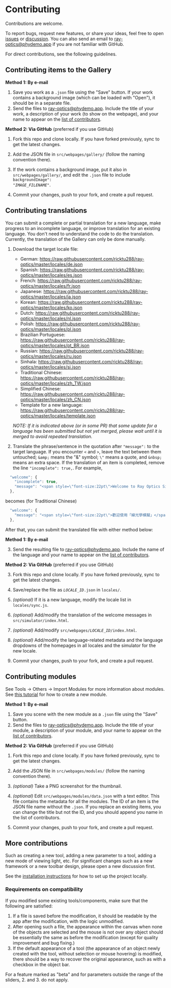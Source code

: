 # Contributing

Contributions are welcome.

To report bugs, request new features, or share your ideas, feel free to open [issues](https://github.com/ricktu288/ray-optics/issues) or [discussion](https://github.com/ricktu288/ray-optics/discussions).  You can also send an email to ray-optics@phydemo.app if you are not familiar with GitHub.

For direct contributions, see the following guidelines.

## Contributing items to the Gallery

**Method 1: By e-mail**

1. Save you work as a `.json` file using the "Save" button. If your work contains a background image (which can be loaded with "Open"), it should be in a separate file.
2. Send the files to ray-optics@phydemo.app. Include the title of your work, a description of your work (to show on the webpage), and your name to appear on the [list of contributors](https://phydemo.app/ray-optics/about).

**Method 2: Via GitHub** (preferred if you use GitHub)

1. Fork this repo and clone locally. If you have forked previously, sync to get the latest changes.

2. Add the JSON file in `src/webpages/gallery/` (follow the naming convention there).

3. If the work contains a background image, put it also in `src/webpages/gallery/`, and edit the `.json` file to include <code>backgroundImage": "<var>IMAGE_FILENAME</var>"</code>.

4. Commit your changes, push to your fork, and create a pull request.

## Contributing translations

You can submit a complete or partial translation for a new language, make progress to an incomplete language, or improve translation for an existing language. You don't need to understand the code to do the translation. Currently, the translation of the Gallery can only be done manually.
1. Download the target locale file:
   - German: https://raw.githubusercontent.com/ricktu288/ray-optics/master/locales/de.json
   - Spanish: https://raw.githubusercontent.com/ricktu288/ray-optics/master/locales/es.json
   - French: https://raw.githubusercontent.com/ricktu288/ray-optics/master/locales/fr.json
   - Japanese: https://raw.githubusercontent.com/ricktu288/ray-optics/master/locales/ja.json
   - Korean: https://raw.githubusercontent.com/ricktu288/ray-optics/master/locales/ko.json
   - Dutch: https://raw.githubusercontent.com/ricktu288/ray-optics/master/locales/nl.json
   - Polish: https://raw.githubusercontent.com/ricktu288/ray-optics/master/locales/pl.json
   - Brazilian Portuguese: https://raw.githubusercontent.com/ricktu288/ray-optics/master/locales/pt_BR.json
   - Russian: https://raw.githubusercontent.com/ricktu288/ray-optics/master/locales/ru.json
   - Sinhala: https://raw.githubusercontent.com/ricktu288/ray-optics/master/locales/si.json
   - Traditional Chinese: https://raw.githubusercontent.com/ricktu288/ray-optics/master/locales/zh_TW.json
   - Simplified Chinese: https://raw.githubusercontent.com/ricktu288/ray-optics/master/locales/zh_CN.json
   - Template for a new language:  https://raw.githubusercontent.com/ricktu288/ray-optics/master/locales/template.json
   
   _NOTE: If it is indicated above (or in some PR) that some update for a language has been submitted but not yet merged, please wait until it is merged to avoid repeated translation._
2. Translate the phrase/sentence in the quotation after `"message":` to the target language. If you encounter `<` and `>`, leave the text between them untouched; `&amp;` means the "&" symbol; `\"` means a quote, and `&nbsp;` means an extra space.  If the translation of an item is completed, remove the line `"incomplete": true,`. For example,
```javascript
  "welcome": {
    "incomplete": true,
    "message": "<span style=\"font-size:22pt\">Welcome to Ray Optics Simulation</span><br>To add an optical component, select a tool and click the blank space.<br>To load an example, please <a href=\"https://phydemo.app/ray-optics/gallery/\">go to the Gallery page</a>."
  },
```
becomes (for Traditional Chinese)
```javascript
  "welcome": {
    "message": "<span style=\"font-size:22pt\">歡迎使用「線光學模擬」</span><br>若要加入光學元件，請選擇工具並點擊空白處。<br>若要載入範例，<a href=\"https://phydemo.app/ray-optics/gallery/\">請前往「作品集」頁面</a>。"
  },

```
After that, you can submit the translated file with either method below:

**Method 1: By e-mail**

3. Send the resulting file to ray-optics@phydemo.app. Include the name of the language and your name to appear on the [list of contributors](https://phydemo.app/ray-optics/about).

**Method 2: Via GitHub** (preferred if you use GitHub)

3. Fork this repo and clone locally. If you have forked previously, sync to get the latest changes.

4. Save/replace the file as <code><var>LOCALE_ID</var>.json</code> in `locales/`.
5. _(optional)_ If it is a new language, modify the locale list in `locales/sync.js`.
6. _(optional)_ Add/modify the translation of the welcome messages in `src/simulator/index.html`.
7. _(optional)_ Add/modify <code>src/webpages/<var>LOCALE_ID</var>/index.html</code>.
8. _(optional)_ Add/modify the language-related metadata and the language dropdowns of the homepages in all locales and the simulator for the new locale.
9. Commit your changes, push to your fork, and create a pull request.

## Contributing modules

See Tools -> Others -> Import Modules for more information about modules. See [this tutorial](https://phydemo.app/ray-optics/modules/tutorial) for how to create a new module.

**Method 1: By e-mail**

1. Save you scene with the new module as a `.json` file using the "Save" button.
2. Send the files to ray-optics@phydemo.app. Include the title of your module, a description of your module, and your name to appear on the [list of contributors](https://phydemo.app/ray-optics/about).

**Method 2: Via GitHub** (preferred if you use GitHub)

1. Fork this repo and clone locally. If you have forked previously, sync to get the latest changes.

2. Add the JSON file in `src/webpages/modules/` (follow the naming convention there).

3. _(optional)_ Take a PNG screenshot for the thumbnail.

4. _(optional)_ Edit `src/webpages/modules/data.json` with a text editor. This file contains the metadata for all the modules. The ID of an item is the JSON file name without the `.json`. If you replace an existing items, you can change the title but not the ID, and you should append you name in the list of contributors.

5. Commit your changes, push to your fork, and create a pull request.

## More contributions

Such as creating a new tool, adding a new parameter to a tool, adding a new mode of viewing light, etc. For significant changes such as a new framework or a new toolbar design, please open a new discussion first.

See the [installation instructions](https://github.com/ricktu288/ray-optics/blob/master/README.md#installation) for how to set up the project locally.

### Requirements on compatibility

If you modified some existing tools/components, make sure that the following are satisfied:

1. If a file is saved before the modification, it should be readable by the app after the modification, with the logic unmodified.
2. After opening such a file, the appearance within the canvas when none of the objects are selected and the mouse is not over any object should be essentially the same as before the modification (except for quality improvement and bug fixing.)
3. If the default appearance of a tool (the appearance of an object newly created with the tool, without selection or mouse hovering) is modified, there should be a way to recover the original appearance, such as with a checkbox in the object bar.

For a feature marked as "beta" and for parameters outside the range of the sliders, 2. and 3. do not apply.
